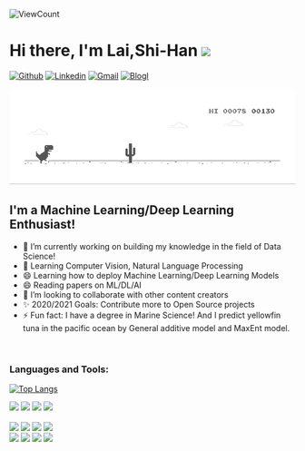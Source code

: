 

<!--
**Han-lai/Han-lai** is a ✨ _special_ ✨ repository because its `README.md` (this file) appears on your GitHub profile.

Here are some ideas to get you started:

- 🔭 I’m currently working on ...
- 🌱 I’m currently learning ...
- 👯 I’m looking to collaborate on ...
- 🤔 I’m looking for help with ...
- 💬 Ask me about ...
- 📫 How to reach me: ...
- 😄 Pronouns: ...
- ⚡ Fun fact: ...
-->



![ViewCount](https://views.whatilearened.today/views/github/sachinchaturvedi93/sachinchaturvedi93.svg?cache=remove)
#          Hi there, I'm Lai,Shi-Han <img src="https://raw.githubusercontent.com/iampavangandhi/iampavangandhi/master/gifs/Hi.gif" width="30px">
<!-- Your badges
You can use the website to generate badges: https://shields.io/
-->

[![Github](https://img.shields.io/badge/-Github-333?style=flat&logo=Github&logoColor=white)](https://github.com/Han-lai/)
[![Linkedin](https://img.shields.io/badge/-LinkedIn-blue?style=flat&logo=Linkedin&logoColor=white)](https://www.linkedin.com/in/shi-han-lai49975)
[![Gmail](https://img.shields.io/badge/-Gmail-c14438?style=flat&logo=Gmail&logoColor=white)](sh41bee@gmail.com)
[![Blogl](https://img.shields.io/badge/-Blog-brightgreen)](https://hanjobs-com.cms.webnode.tw/)

![Dino](https://raw.githubusercontent.com/sanket9006/sanket9006/master/dino.gif)

## I'm a Machine Learning/Deep Learning Enthusiast!

- 🔭 I’m currently working on building my knowledge in the field of Data Science!
- 🌱 Learning Computer Vision, Natural Language Processing
- 😄 Learning how to deploy Machine Learning/Deep Learning Models
- 😄 Reading papers on ML/DL/AI
- 👯 I’m looking to collaborate with other content creators
- ✨ 2020/2021 Goals: Contribute more to Open Source projects
- ⚡ Fun fact: I have a degree in Marine Science! And I predict yellowfin tuna in the pacific ocean by General additive model and MaxEnt model.
<br />

### Languages and Tools:

<!-- Your github readme stats
You can use this api: https://github.com/anuraghazra/github-readme-stats
-->
 [![Top Langs](https://github-readme-stats.vercel.app/api/top-langs/?username=Han-lai&layout=compact)](https://github.com/anuraghazra/github-readme-stats)
  <!-- Your languages and tools. Be careful with the alignment. 
  You can use this sites to get logos: https://www.vectorlogo.zone or https://simpleicons.org/
  -->
  <code><img width="10%" src="https://www.vectorlogo.zone/logos/python/python-ar21.svg"></code>
  <code><img width="10%" src="https://www.vectorlogo.zone/logos/r-project/r-project-ar21.svg"></code>
  <code><img width="10%" src="https://www.vectorlogo.zone/logos/apache_spark/apache_spark-ar21.svg"></code>
  <code><img width="10%" src="https://www.vectorlogo.zone/logos/jupyter/jupyter-ar21.svg"></code>  
  <br />
  <code><img width="10%" src="https://www.vectorlogo.zone/logos/mysql/mysql-ar21.svg"></code>
  <code><img width="10%" src="https://www.vectorlogo.zone/logos/mongodb/mongodb-ar21.svg"></code>
  <code><img width="10%" src="https://www.vectorlogo.zone/logos/apache_hadoop/apache_hadoop-ar21.svg"></code>
  <code><img width="10%" src="https://www.vectorlogo.zone/logos/docker/docker-ar21.svg"></code>
  <br />
  <code><img width="10%" src="https://www.vectorlogo.zone/logos/redis/redis-ar21.svg"></code>
  <code><img width="10%" src="https://www.vectorlogo.zone/logos/apache_kafka/apache_kafka-ar21.svg"></code>
  <code><img width="10%" src="https://www.vectorlogo.zone/logos/elastic/elastic-ar21.svg"></code>
  <code><img width="10%" src="https://www.vectorlogo.zone/logos/elasticco_kibana/elasticco_kibana-ar21.svg"></code>
</p>
